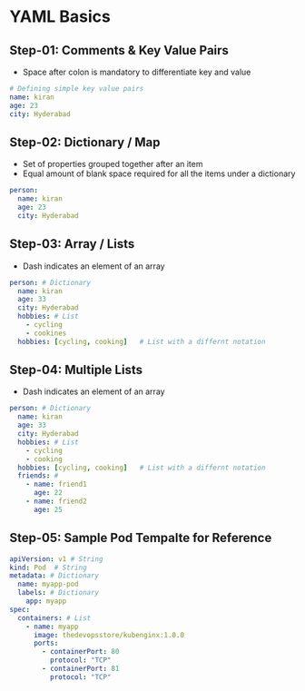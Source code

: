 # YAML Basics

## Step-01: Comments & Key Value Pairs
- Space after colon is mandatory to differentiate key and value
```yml
# Defining simple key value pairs
name: kiran
age: 23
city: Hyderabad
```

## Step-02: Dictionary / Map
- Set of properties grouped together after an item
- Equal amount of blank space required for all the items under a dictionary
```yml
person:
  name: kiran
  age: 23
  city: Hyderabad
```

## Step-03: Array / Lists
- Dash indicates an element of an array
```yml
person: # Dictionary
  name: kiran
  age: 33
  city: Hyderabad
  hobbies: # List  
    - cycling
    - cookines
  hobbies: [cycling, cooking]   # List with a differnt notation  
```  

## Step-04: Multiple Lists
- Dash indicates an element of an array
```yml
person: # Dictionary
  name: kiran
  age: 33
  city: Hyderabad
  hobbies: # List  
    - cycling
    - cooking
  hobbies: [cycling, cooking]   # List with a differnt notation  
  friends: # 
    - name: friend1
      age: 22
    - name: friend2
      age: 25            
```  


## Step-05: Sample Pod Tempalte for Reference
```yml
apiVersion: v1 # String
kind: Pod  # String
metadata: # Dictionary
  name: myapp-pod
  labels: # Dictionary 
    app: myapp         
spec:
  containers: # List
    - name: myapp
      image: thedevopsstore/kubenginx:1.0.0
      ports:
        - containerPort: 80
          protocol: "TCP"
        - containerPort: 81
          protocol: "TCP"
```




